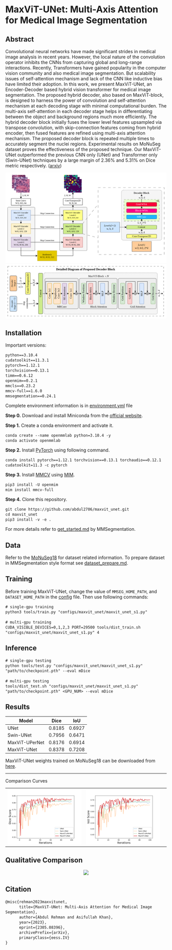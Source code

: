# MaxViT-UNet: Multi-Axis Attention for Medical Image Segmentation

## Abstract
Convolutional neural networks have made significant strides in medical image analysis in recent years. However, the local nature of the convolution operator inhibits the CNNs from capturing global and long-range interactions. Recently, Transformers have gained popularity in the computer vision community and also medical image segmentation. But scalability issues of self-attention mechanism and lack of the CNN like inductive bias have limited their adoption. In this work, we present MaxViT-UNet, an Encoder-Decoder based hybrid vision transformer for medical image segmentation. The proposed hybrid decoder, also based on MaxViT-block, is designed to harness the power of convolution and self-attention mechanism at each decoding stage with minimal computational burden. The multi-axis self-attention in each decoder stage helps in differentiating between the object and background regions much more efficiently. The hybrid decoder block initially fuses the lower level features upsampled via transpose convolution, with skip-connection features coming from hybrid encoder, then fused features are refined using multi-axis attention mechanism. The proposed decoder block is repeated multiple times to accurately segment the nuclei regions. Experimental results on MoNuSeg dataset proves the effectiveness of the proposed technique. Our MaxViT-UNet outperformed the previous CNN only (UNet) and Transformer only (Swin-UNet) techniques by a large margin of 2.36% and 5.31% on Dice metric respectively. ([arxiv](https://arxiv.org/abs/2305.08396))

<div align="center">
  <img src="resources/maxvit_unet_02.png"/>
</div>
<div align="center">
  <img src="resources/maxvit_unet_decoder_block_detailed.png"/>
</div>

## Installation

Important versions:
```shell
python==3.10.4
cudatoolkit==11.3.1
pytorch==1.12.1
torchvision==0.13.1
timm==0.6.12
openmim==0.2.1
mmcls==0.23.2
mmcv-full==1.6.0
mmsegmentation==0.24.1
```

Complete environment information is in [environment.yml](environment.yml) file

**Step 0.** Download and install Miniconda from the [official website](https://docs.conda.io/en/latest/miniconda.html).

**Step 1.** Create a conda environment and activate it.

```shell
conda create --name openmmlab python=3.10.4 -y
conda activate openmmlab
```

**Step 2.** Install [PyTorch](https://pytorch.org) using following command.
```shell
conda install pytorch==1.12.1 torchvision==0.13.1 torchaudio==0.12.1 cudatoolkit=11.3 -c pytorch
```

**Step 3.** Install [MMCV](https://github.com/open-mmlab/mmcv) using [MIM](https://github.com/open-mmlab/mim).

```shell
pip3 install -U openmim
mim install mmcv-full
```

**Step 4.** Clone this repository.
```shell
git clone https://github.com/abdul2706/maxvit_unet.git
cd maxvit_unet
pip3 install -v -e .
```

For more details refer to [get_started.md](docs/en/get_started.md) by MMSegmentation.

## Data
Refer to the [MoNuSeg18](https://monuseg.grand-challenge.org/Data/) for dataset related information. To prepare dataset in MMSegmentation style format see [dataset_prepare.md](docs/en/dataset_prepare.md).

## Training
Before training MaxViT-UNet, change the value of `MMSEG_HOME_PATH`, and `DATASET_HOME_PATH` in the [config](configs/maxvit_unet/maxvit_unet_s1.py) file. Then use following commands:
```shell
# single-gpu training
python3 tools/train.py "configs/maxvit_unet/maxvit_unet_s1.py"

# multi-gpu training
CUDA_VISIBLE_DEVICES=0,1,2,3 PORT=29500 tools/dist_train.sh "configs/maxvit_unet/maxvit_unet_s1.py" 4
```

## Inference
```shell
# single-gpu testing
python tools/test.py "configs/maxvit_unet/maxvit_unet_s1.py" "path/to/checkpoint.pth" --eval mDice

# multi-gpu testing
tools/dist_test.sh "configs/maxvit_unet/maxvit_unet_s1.py" "path/to/checkpoint.pth" <GPU_NUM> --eval mDice
```

## Results

  | Model | Dice | IoU |
  | ----- | ---- | --- |
  |UNet | 0.8185 | 0.6927 |
  |Swin-UNet | 0.7956 | 0.6471 |
  |MaxViT-UPerNet | 0.8176 | 0.6914 |
  |MaxViT-UNet | 0.8378 | 0.7208 |

MaxViT-UNet weights trained on MoNuSeg18 can be downloaded from [here](https://drive.google.com/file/d/1VmS1rjFPE9_mb-KM7-0APpUtHMtiX6u_/view?usp=sharing).

---

Comparison Curves

  | | | |
  | - | - | - |
  | <div align="center"><img src="resources/dice_plot.png"/></div> | <div align="center"><img src="resources/iou_plot.png"/></div> |

## Qualitative Comparison

<div align="center">
  <img src="resources/maxvit_unet_qualitative.png"/>
</div>

## Citation

```
@misc{rehman2023maxvitunet,
      title={MaxViT-UNet: Multi-Axis Attention for Medical Image Segmentation}, 
      author={Abdul Rehman and Asifullah Khan},
      year={2023},
      eprint={2305.08396},
      archivePrefix={arXiv},
      primaryClass={eess.IV}
}
```

